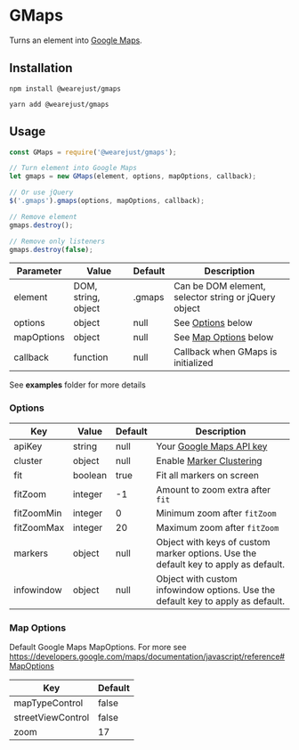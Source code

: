 # GMaps
Turns an element into [Google Maps](https://developers.google.com/maps/).

## Installation
```
npm install @wearejust/gmaps

yarn add @wearejust/gmaps
```

## Usage
```javascript
const GMaps = require('@wearejust/gmaps');

// Turn element into Google Maps
let gmaps = new GMaps(element, options, mapOptions, callback);

// Or use jQuery
$('.gmaps').gmaps(options, mapOptions, callback);

// Remove element
gmaps.destroy();

// Remove only listeners
gmaps.destroy(false);
```

| Parameter | Value | Default | Description |
|---|---|---|---|
| element | DOM, string, object | .gmaps | Can be DOM element, selector string or jQuery object |
| options | object | null | See [Options](#options) below |
| mapOptions | object | null | See [Map Options](#map-options) below |
| callback | function | null | Callback when GMaps is initialized |

See **examples** folder for more details

### Options
| Key | Value | Default | Description |
|---|---|---|---|
| apiKey | string | null | Your [Google Maps API key](https://developers.google.com/maps/documentation/javascript/get-api-key) |
| cluster | object | null | Enable [Marker Clustering](https://developers.google.com/maps/documentation/javascript/marker-clustering) |
| fit | boolean | true | Fit all markers on screen |
| fitZoom | integer | -1 | Amount to zoom extra after `fit` |
| fitZoomMin | integer | 0 | Minimum zoom after `fitZoom` |
| fitZoomMax | integer | 20 | Maximum zoom after `fitZoom` |
| markers | object | null | Object with keys of custom marker options. Use the default key to apply as default. |
| infowindow | object | null | Object with custom infowindow options. Use the default key to apply as default. |

### Map Options
Default Google Maps MapOptions. For more see https://developers.google.com/maps/documentation/javascript/reference#MapOptions

| Key | Default |
|---|---|
| mapTypeControl | false |
| streetViewControl | false |
| zoom | 17 |
    


